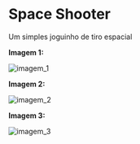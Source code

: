# Space Shooter

Um simples joguinho de tiro espacial

**Imagem 1:**

![imagem_1](https://user-images.githubusercontent.com/65574850/116824701-f70e0280-ab61-11eb-9686-c5cf2dd178ef.png)

**Imagem 2:**

![imagem_2](https://user-images.githubusercontent.com/65574850/116824707-01c89780-ab62-11eb-8a11-ba6f5269aff8.png)

**Imagem 3:**

![imagem_3](https://user-images.githubusercontent.com/65574850/116824719-0d1bc300-ab62-11eb-9f60-ffc2691d2f72.png)
